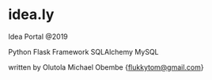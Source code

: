 # idea.ly
Idea Portal
@2019

Python
Flask Framework
SQLAlchemy
MySQL

written by Olutola Michael Obembe {flukkytom@gmail.com}

